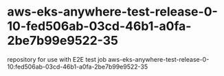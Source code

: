 # aws-eks-anywhere-test-release-0-10-fed506ab-03cd-46b1-a0fa-2be7b99e9522-35
repository for use with E2E test job aws-eks-anywhere-test-release-0-10:fed506ab-03cd-46b1-a0fa-2be7b99e9522-35
